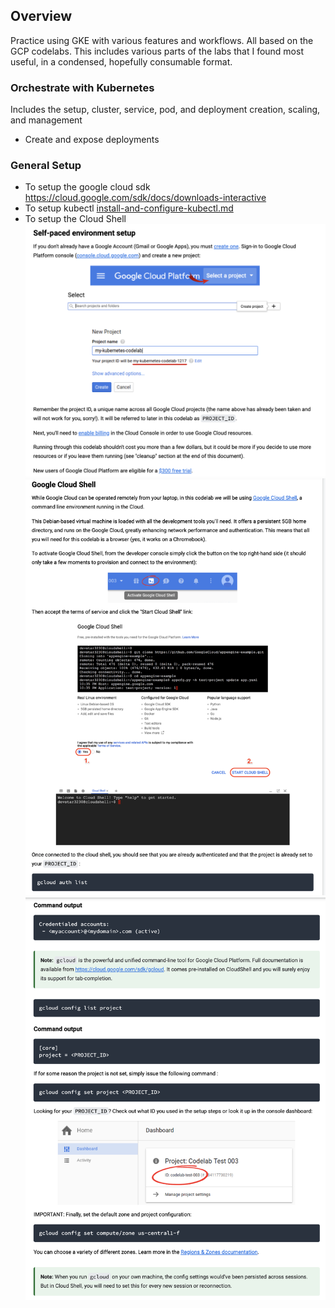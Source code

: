 ## Overview
Practice using GKE with various features and workflows. All based on the GCP codelabs. This includes various parts of the labs that I found most useful, in a condensed, hopefully consumable format.



### Orchestrate with Kubernetes
Includes the setup, cluster, service, pod, and deployment creation, scaling, and management

* Create and expose deployments


### General Setup
* To setup the google cloud sdk https://cloud.google.com/sdk/docs/downloads-interactive
* To setup kubectl [install-and-configure-kubectl.md](orchestrate-with-kubernetes/setup/install-and-configure-kubectl.md)
* To setup the Cloud Shell 
![setup cloudshell part 1](cloud-shell-setup-part1.png)
![setup cloudshell part 2](cloud-shell-setup-part2.png)
![setup cloudshell part 3](cloud-shell-setup-part3.png)